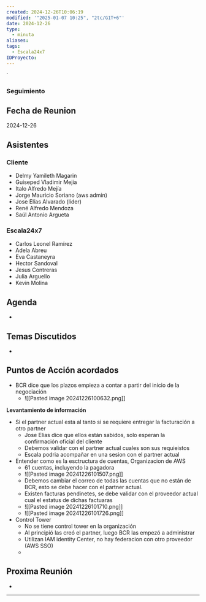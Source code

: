 ```yaml
---
created: 2024-12-26T10:06:19
modified: '"2025-01-07 10:25", "2tc/G1T+6"'
date: 2024-12-26
type:
  - minuta
aliases: 
tags:
  - Escala24x7
IDProyecto: 
---
```


`

### Seguimiento

## Fecha de Reunion
2024-12-26

## Asistentes

### Cliente
* Delmy Yamileth Magarin
* Guiseped Vladimir Mejia
* Italo Alfredo Mejía
* Jorge Mauricio Soriano (aws admin)
* Jose Elías Alvarado (lider)
* René Alfredo Mendoza
* Saúl Antonio Argueta
### Escala24x7
- Carlos Leonel Ramírez
-  Adela Abreu
- Eva Castaneyra
- Hector Sandoval
- Jesus Contreras
- Julia Arguello
- Kevin Molina

## Agenda
* 
## Temas Discutidos
*  

## Puntos de Acción acordados
- BCR dice que los plazos empieza a contar a partir del inicio de la negociación
	- ![[Pasted image 20241226100632.png]]

**Levantamiento de información** 
- Si el partner actual esta al tanto si se requiere entregar la facturación a otro partner
	- Jose Elias dice que ellos están sabidos, solo esperan la confirmación oficial del cliente
	- Debemos validar con el partner actual cuales son sus requieistos
	- Escala podria acompañar en una sesion con el partner actual
- Entender como es la esctructura de cuentas, Organizacion de AWS
	- 61 cuentas, incluyendo la pagadora
	- ![[Pasted image 20241226101507.png]]
	- Debemos cambiar el correo de todas las cuentas que no están de BCR, esto se debe hacer con el partner actual.
	- Existen facturas pendinetes, se debe validar con el proveedor actual cual el estatus de dichas factuaras
	- ![[Pasted image 20241226101710.png]]
	- ![[Pasted image 20241226101726.png]]
- Control Tower
	- No se tiene control tower en la organización
	- Al principió las creó el partner, luego BCR las empezó a administrar
	- Utilizan IAM identity Center, no hay federacion con otro proveedor (AWS SSO)
	- 
## Proxima Reunión
*   

---

